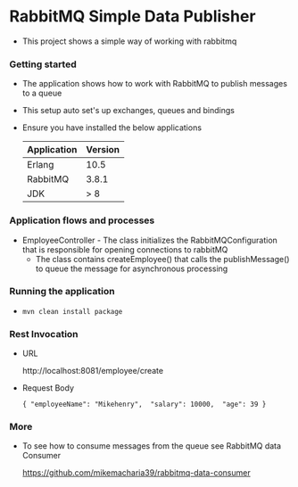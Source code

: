 # RabbitMQ Simple Data Publisher

* This project shows a simple way of working with rabbitmq

### Getting started

* The application shows how to work with RabbitMQ to publish messages to  a queue
* This setup auto set's up exchanges, queues and bindings

* Ensure you have installed the below applications

    |Application|Version|
    |---------|------------|
    |Erlang|10.5|
    |RabbitMQ|3.8.1|
    |JDK| \> 8 |


### Application flows and processes

*  EmployeeController - The class initializes the RabbitMQConfiguration that is responsible for opening connections to 
rabbitMQ
     - The class contains createEmployee() that calls the publishMessage() to queue the message for asynchronous processing


### Running the application

* `mvn clean install package`  

### Rest Invocation

* URL

    http://localhost:8081/employee/create

* Request Body 

    `{
        "employeeName": "Mikehenry", 
        "salary": 10000, 
        "age": 39
    }`
   
### More
* To see how to consume messages from the queue see RabbitMQ data Consumer

    https://github.com/mikemacharia39/rabbitmq-data-consumer
         
 